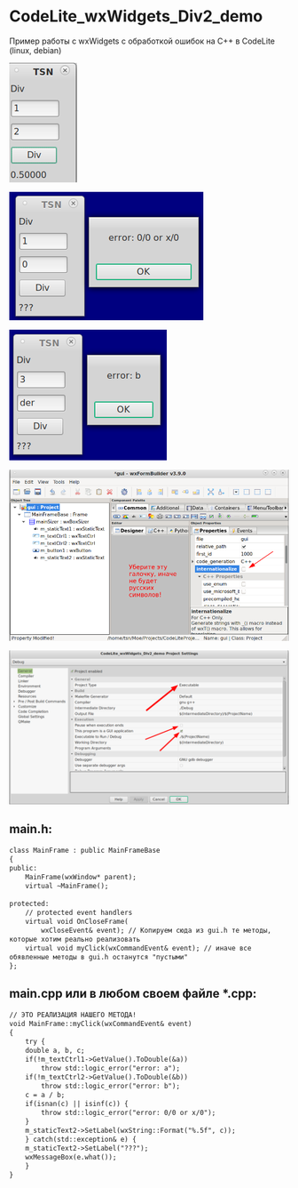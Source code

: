 # CodeLite_wxWidgets_Div2_demo
Пример работы с wxWidgets с обработкой ошибок на C++ в CodeLite (linux, debian)

![srcreenshot](screenshot1.png)

![srcreenshot](screenshot2.png)

![srcreenshot](screenshot3.png)

![srcreenshot](screenshot4.png)

![srcreenshot](screenshot5.png)

## main.h:
```
class MainFrame : public MainFrameBase
{
public:
    MainFrame(wxWindow* parent);
    virtual ~MainFrame();

protected:
    // protected event handlers
    virtual void OnCloseFrame(
        wxCloseEvent& event); // Копируем сюда из gui.h те методы, которые хотим реально реализовать
    virtual void myClick(wxCommandEvent& event); // иначе все обявленные методы в gui.h останутся "пустыми"
};
```

## main.cpp или в любом своем файле *.cpp:

```
// ЭТО РЕАЛИЗАЦИЯ НАШЕГО МЕТОДА!
void MainFrame::myClick(wxCommandEvent& event)
{
    try {
	double a, b, c;
	if(!m_textCtrl1->GetValue().ToDouble(&a))
	    throw std::logic_error("error: a");
	if(!m_textCtrl2->GetValue().ToDouble(&b))
	    throw std::logic_error("error: b");
	c = a / b;
	if(isnan(c) || isinf(c)) {
	    throw std::logic_error("error: 0/0 or x/0");
	}
	m_staticText2->SetLabel(wxString::Format("%.5f", c));
    } catch(std::exception& e) {
	m_staticText2->SetLabel("???");
	wxMessageBox(e.what());
    }
}

```
